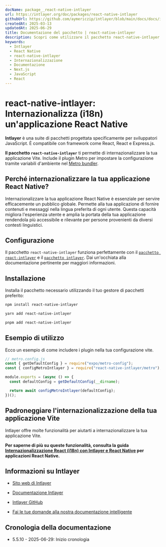 ```yaml
---
docName: package__react-native-intlayer
url: https://intlayer.org/doc/packages/react-native-intlayer
githubUrl: https://github.com/aymericzip/intlayer/blob/main/docs/docs/it/packages/react-native-intlayer/index.md
createdAt: 2025-03-13
updatedAt: 2025-06-29
title: Documentazione del pacchetto | react-native-intlayer
description: Scopri come utilizzare il pacchetto react-native-intlayer
keywords:
  - Intlayer
  - React Native
  - react-native-intlayer
  - Internazionalizzazione
  - Documentazione
  - Next.js
  - JavaScript
  - React
---
```


# react-native-intlayer: Internazionalizza (i18n) un'applicazione React Native

**Intlayer** è una suite di pacchetti progettata specificamente per sviluppatori JavaScript. È compatibile con framework come React, React e Express.js.

**Il pacchetto `react-native-intlayer`** ti permette di internazionalizzare la tua applicazione Vite. Include il plugin Metro per impostare la configurazione tramite variabili d'ambiente nel [Metro bundler](https://docs.expo.dev/guides/customizing-metro/).

## Perché internazionalizzare la tua applicazione React Native?

Internazionalizzare la tua applicazione React Native è essenziale per servire efficacemente un pubblico globale. Permette alla tua applicazione di fornire contenuti e messaggi nella lingua preferita di ogni utente. Questa capacità migliora l'esperienza utente e amplia la portata della tua applicazione rendendola più accessibile e rilevante per persone provenienti da diversi contesti linguistici.

## Configurazione

Il pacchetto `react-native-intlayer` funziona perfettamente con il [`pacchetto react-intlayer`](https://github.com/aymericzip/intlayer/blob/main/docs/docs/it/packages/react-intlayer/index.md) e il [`pacchetto intlayer`](https://github.com/aymericzip/intlayer/blob/main/docs/docs/it/packages/intlayer/index.md). Dai un'occhiata alla documentazione pertinente per maggiori informazioni.

## Installazione

Installa il pacchetto necessario utilizzando il tuo gestore di pacchetti preferito:

```bash packageManager="npm"
npm install react-native-intlayer
```

```bash packageManager="yarn"
yarn add react-native-intlayer
```

```bash packageManager="pnpm"
pnpm add react-native-intlayer
```

## Esempio di utilizzo

Ecco un esempio di come includere i plugin nella tua configurazione vite.

```js
// metro.config.js
const { getDefaultConfig } = require("expo/metro-config");
const { configMetroIntlayer } = require("react-native-intlayer/metro");

module.exports = (async () => {
  const defaultConfig = getDefaultConfig(__dirname);

  return await configMetroIntlayer(defaultConfig);
})();
```

## Padroneggiare l'internazionalizzazione della tua applicazione Vite

Intlayer offre molte funzionalità per aiutarti a internazionalizzare la tua applicazione Vite.

**Per saperne di più su queste funzionalità, consulta la guida [Internazionalizzazione React (i18n) con Intlayer e React Native](https://github.com/aymericzip/intlayer/blob/main/docs/docs/it/intlayer_with_react_native+expo.md) per applicazioni React Native.**

## Informazioni su Intlayer

- [Sito web di Intlayer](https://intlayer.org)
- [Documentazione Intlayer](https://intlayer.org/doc)
- [Intlayer GitHub](https://github.com/aymericzip/intlayer)

- [Fai le tue domande alla nostra documentazione intelligente](https://intlayer.org/docchat)

## Cronologia della documentazione

- 5.5.10 - 2025-06-29: Inizio cronologia

